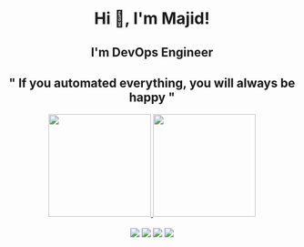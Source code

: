 <h1 align="center">Hi 👋, I'm Majid!</h1>
<h2 align="center">I'm DevOps Engineer</h2>
<h2 align="center"> " If you automated everything, you will always be happy "</h2>
<div align="center">
  <a href="https://github.com/majidroodil">
  <img height="180em" src="https://github-readme-stats.vercel.app/api?username=majidroodi&show_icons=true&theme=dark&include_all_commits=true&count_private=true"/>
  <img height="180em" src="https://github-readme-stats.vercel.app/api/top-langs/?username=majidroodi&layout=compact&langs_count=7&theme=dark"/>
</div>
<br>
<div align ="center"> 
  <a href="https://www.instagram.com/majidroodi" target="_blank"><img src="https://img.shields.io/badge/-Instagram-%23333?style=for-the-badge&logo=instagram&logoColor=white" target="_blank"></a>
  <a href = "mailto:majidroodi.mr@gmail.com"><img src="https://img.shields.io/badge/-Gmail-%23333?style=for-the-badge&logo=gmail&logoColor=white" target="_blank"></a>
  <a href="https://www.linkedin.com/in/majid-roodi" target="_blank"><img src="https://img.shields.io/badge/-LinkedIn-%23333?style=for-the-badge&logo=linkedin&logoColor=white" target="_blank"></a> 
  <a href="https://majidroodi.github.io/" target="_blank"><img src="https://img.shields.io/badge/-WWW-%23333?style=for-the-badge&logo=web&logoColor=white" target="_blank"></a> 
</div>
